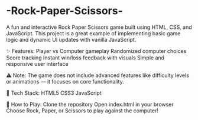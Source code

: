 # -Rock-Paper-Scissors-
A fun and interactive Rock Paper Scissors game built using HTML, CSS, and JavaScript. This project is a great example of implementing basic game logic and dynamic UI updates with vanilla JavaScript.

✨ Features:
Player vs Computer gameplay
Randomized computer choices
Score tracking
Instant win/loss feedback with visuals
Simple and responsive user interface

⚠️ Note:
The game does not include advanced features like difficulty levels or animations — it focuses on core functionality.

📁 Tech Stack:
HTML5
CSS3
JavaScript

🚀 How to Play:
Clone the repository
Open index.html in your browser
Choose Rock, Paper, or Scissors to play against the computer!
